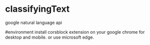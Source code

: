 # classifyingText
google natural language api

#environment
install corsblock extension on your google chrome for desktop and mobile.
or use microsoft edge.
